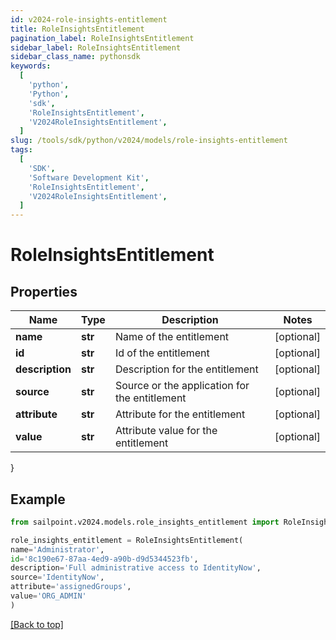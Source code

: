 ```yaml
---
id: v2024-role-insights-entitlement
title: RoleInsightsEntitlement
pagination_label: RoleInsightsEntitlement
sidebar_label: RoleInsightsEntitlement
sidebar_class_name: pythonsdk
keywords:
  [
    'python',
    'Python',
    'sdk',
    'RoleInsightsEntitlement',
    'V2024RoleInsightsEntitlement',
  ]
slug: /tools/sdk/python/v2024/models/role-insights-entitlement
tags:
  [
    'SDK',
    'Software Development Kit',
    'RoleInsightsEntitlement',
    'V2024RoleInsightsEntitlement',
  ]
---
```


# RoleInsightsEntitlement

## Properties

| Name | Type | Description | Notes |
| --- | --- | --- | --- |
| **name** | **str** | Name of the entitlement | [optional] |
| **id** | **str** | Id of the entitlement | [optional] |
| **description** | **str** | Description for the entitlement | [optional] |
| **source** | **str** | Source or the application for the entitlement | [optional] |
| **attribute** | **str** | Attribute for the entitlement | [optional] |
| **value** | **str** | Attribute value for the entitlement | [optional] |

}

## Example

```python
from sailpoint.v2024.models.role_insights_entitlement import RoleInsightsEntitlement

role_insights_entitlement = RoleInsightsEntitlement(
name='Administrator',
id='8c190e67-87aa-4ed9-a90b-d9d5344523fb',
description='Full administrative access to IdentityNow',
source='IdentityNow',
attribute='assignedGroups',
value='ORG_ADMIN'
)

```

[[Back to top]](#)
